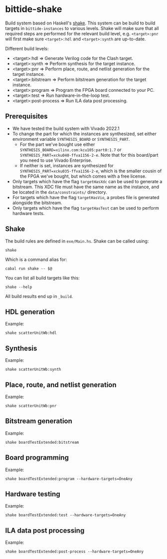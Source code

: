 <!--
SPDX-FileCopyrightText: 2022 Google LLC

SPDX-License-Identifier: Apache-2.0
-->

# bittide-shake
Build system based on Haskell's [shake](https://hackage.haskell.org/package/shake).
This system can be build to build targets in `bittide-instances` to various levels. Shake will make sure that all required steps are performed for the relevant build level, e.g. `<target>:pnr` will first make sure `<target>:hdl` and `<target>:synth` are up-to-date.

Different build levels:
* \<target>:hdl => Generate Verilog code for the Clash target.
* \<target>:synth => Perform synthesis for the target instance.
* \<target>:pnr => Perform place, route, and netlist generation for the target instance.
* \<target>:bitstream => Perform bitstream generation for the target instance.
* \<target>:program => Program the FPGA board connected to your PC.
* \<target>:test => Run hardware-in-the-loop test.
* \<target>:post-process => Run ILA data post processing.

## Prerequisites
* We have tested the build system with Vivado 2022.1
* To change the part for which the instances are synthesized, set either environment variable `SYNTHESIS_BOARD` or `SYNTHESIS_PART`.
  * For the part we've bought use either `SYNTHESIS_BOARD=xilinx.com:kcu105:part0:1.7` or `SYNTHESIS_PART=xcku040-ffva1156-2-e`. Note that for this board/part you need to use Vivado Enterprise.
  * If neither is set, instances are synthesized for `SYNTHESIS_PART=xcku035-ffva1156-2-e`, which is the smaller cousin of the FPGA we've bought, but which comes with a free license.
* Only targets which have the flag `targetHasXdc` can be used to generate a bitstream. This XDC file must have the same name as the instance, and be located in the `data/constraints/` directory.
* For targets which have the flag `targetHasVio`, a probes file is generated alongside the bitstream.
* Only targets which have the flag `targetHasTest` can be used to perform hardware tests.


## Shake
The build rules are defined in `exe/Main.hs`. Shake can be called using:

```
shake
```

Which is a command alias for:

```
cabal run shake -- $@
```


You can list all build targets like this:

```
shake --help
```

All build results end up in `_build`.

## HDL generation
Example:

```
shake scatterUnitWb:hdl
```

## Synthesis
Example:

```
shake scatterUnitWb:synth
```

## Place, route, and netlist generation
Example:

```
shake scatterUnitWb:pnr
```

## Bitstream generation
Example:

```
shake boardTestExtended:bitstream
```

## Board programming
Example:

```
shake boardTestExtended:program --hardware-targets=OneAny
```

## Hardware testing
Example:

```
shake boardTestExtended:test --hardware-targets=OneAny
```

## ILA data post processing
Example:

```
shake boardTestExtended:post-process --hardware-targets=OneAny
```
